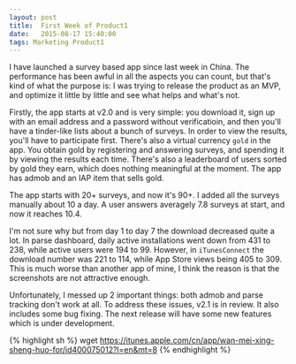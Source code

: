 ```yaml
---
layout: post
title:  First Week of Product1
date:   2015-08-17 15:40:00
tags: Marketing Product1
---
```


I have launched a survey based app since last week in China. The performance has been awful in all the aspects you can count, but that's kind of what the purpose is: I was trying to release the product as an MVP, and optimize it little by little and see what helps and what's not.

Firstly, the app starts at v2.0 and is very simple: you download it, sign up with an email address and a password without verificatioin, and then you'll have a tinder-like lists about a bunch of surveys. In order to view the results, you'll have to participate first. There's also a virtual currency `gold` in the app. You obtain gold by registering and answering surveys, and spending it by viewing the results each time. There's also a leaderboard of users sorted by gold they earn, which does nothing meaningful at the moment. The app has admob and an IAP item that sells gold.

The app starts with 20+ surveys, and now it's 90+. I added all the surveys manually about 10 a day. A user answers averagely 7.8 surveys at start, and now it reaches 10.4.

I'm not sure why but from day 1 to day 7 the download decreased quite a lot. In parse dashboard, daily active installations went down from 431 to 238, while active users were 194 to 99. However, in `iTunesConnect` the download number was 221 to 114, while App Store views being 405 to 309. This is much worse than another app of mine, I think the reason is that the screenshots are not attractive enough.

Unfortunately, I messed up 2 important things: both admob and parse tracking don't work at all. To address these issues, v2.1 is in review. It also includes some bug fixing. The next release will have some new features which is under development.

{% highlight sh %}
wget https://itunes.apple.com/cn/app/wan-mei-xing-sheng-huo-for/id400075012?l=en&mt=8
{% endhighlight %}
